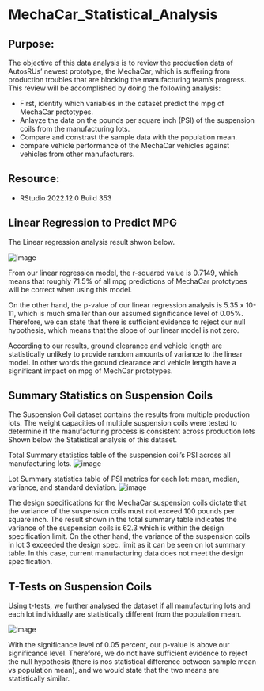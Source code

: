 # MechaCar_Statistical_Analysis

## Purpose:
The objective of this data analysis is to review the production data of AutosRUs’ newest prototype, the MechaCar, which is suffering from production troubles that are blocking the manufacturing team’s progress. This review will be accomplished by doing the following analysis:
* First, identify which variables in the dataset predict the mpg of MechaCar prototypes.
* Anlayze the data on the pounds per square inch (PSI) of the suspension coils from the manufacturing lots.
* Compare and constrast the sample data with the population mean.
* compare vehicle performance of the MechaCar vehicles against vehicles from other manufacturers.

## Resource:
* RStudio 2022.12.0 Build 353

## Linear Regression to Predict MPG

The Linear regression analysis result shwon below.

![image](https://user-images.githubusercontent.com/114262970/216568962-d1341512-fba2-411d-9201-b26ff5bf7bc8.png)


From our linear regression model, the r-squared value is 0.7149, which means that roughly 71.5% of all mpg predictions of MechaCar prototypes will be correct when using this model. 

On the other hand, the p-value of our linear regression analysis is 5.35 x 10-11, which is much smaller than our assumed significance level of 0.05%. Therefore, we can state that there is sufficient evidence to reject our null hypothesis, which means that the slope of our linear model is not zero.

According to our results, ground clearance and vehicle length are statistically unlikely to provide random amounts of variance to the linear model. In other words the ground clearance and vehicle length have a significant impact on mpg of MechCar prototypes. 

## Summary Statistics on Suspension Coils

The Suspension Coil dataset contains the results from multiple production lots. The weight capacities of multiple suspension coils were tested to determine if the manufacturing process is consistent across production lots Shown below the Statistical analysis of this dataset.

Total Summary statistics table of the suspension coil’s PSI across all manufacturing lots.
![image](https://user-images.githubusercontent.com/114262970/216581730-a64fff76-0115-4704-9146-f0435c51c23e.png)

Lot Summary statistics table of PSI metrics for each lot: mean, median, variance, and standard deviation.
![image](https://user-images.githubusercontent.com/114262970/216587655-ae6911ca-0ba3-4141-87df-e9cc4d6674f3.png)

The design specifications for the MechaCar suspension coils dictate that the variance of the suspension coils must not exceed 100 pounds per square inch. The result shown in the total summary table indicates the variance of the suspension coils is 62.3 which is within the design specification limit. On the other hand, the variance of the suspension coils in lot 3 exceeded the design spec. limit as it can be seen on lot summary table. In this case, current manufacturing data does not meet the design specification.

## T-Tests on Suspension Coils

Using t-tests, we further analysed the dataset if all manufacturing lots and each lot individually are statistically different from the population mean.

![image](https://user-images.githubusercontent.com/114262970/216592795-bc64ce03-b14a-41b9-b7f6-ad7425dabd9e.png)

With the significance level of 0.05 percent, our p-value is above our significance level. Therefore, we do not have sufficient evidence to reject the null hypothesis (there is nos statistical difference between sample mean vs population mean), and we would state that the two means are statistically similar.
